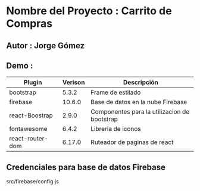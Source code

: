 # Nombre del Proyecto : Carrito de Compras
## Autor : Jorge Gómez
## Demo : 

  | Plugin | Verison | Descripción |
  | ------ | ------ | ----------- |
  | bootstrap | 5.3.2 | Frame de estilado |
  | firebase | 10.6.0 | Base de datos en la nube Firebase |
  | react-Boostrap | 2.9.0 | Componentes para la utilizacion de bootstrap |
  | fontawesome | 6.4.2 | Libreria de iconos |
  | react-router-dom | 6.17.0 | Ruteador de paginas de react |

  ## Credenciales para base de datos Firebase
  src/firebase/config.js


